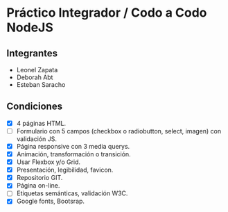 # Práctico Integrador / Codo a Codo NodeJS



## Integrantes

- Leonel Zapata
- Deborah Abt
- Esteban Saracho

## Condiciones

- [x] 4 páginas HTML.
- [ ] Formulario con 5 campos (checkbox o radiobutton, select, imagen) con validación JS.
- [X] Página responsive con 3 media querys.
- [x] Animación, transformación o transición.
- [x] Usar Flexbox y/o Grid.
- [x] Presentación, legibilidad, favicon.
- [x] Repositorio GIT.
- [x] Página on-line.
- [ ] Etiquetas semánticas, validación W3C.
- [x] Google fonts, Bootsrap.
